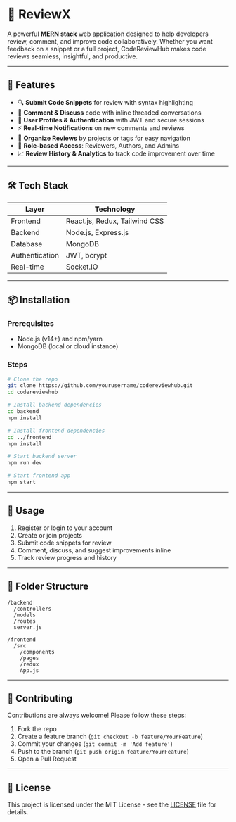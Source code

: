 
# 📝 ReviewX

A powerful **MERN stack** web application designed to help developers review, comment, and improve code collaboratively. Whether you want feedback on a snippet or a full project, CodeReviewHub makes code reviews seamless, insightful, and productive.

---

## 🚀 Features

- 🔍 **Submit Code Snippets** for review with syntax highlighting  
- 💬 **Comment & Discuss** code with inline threaded conversations  
- 👥 **User Profiles & Authentication** with JWT and secure sessions  
- ⚡ **Real-time Notifications** on new comments and reviews  
- 📂 **Organize Reviews** by projects or tags for easy navigation  
- 🔐 **Role-based Access**: Reviewers, Authors, and Admins  
- 📈 **Review History & Analytics** to track code improvement over time

---

## 🛠️ Tech Stack

| Layer         | Technology                 |
| ------------- | --------------------------|
| Frontend      | React.js, Redux, Tailwind CSS |
| Backend       | Node.js, Express.js        |
| Database      | MongoDB                   |
| Authentication| JWT, bcrypt                |
| Real-time     | Socket.IO                  |

---

## 📦 Installation

### Prerequisites

- Node.js (v14+) and npm/yarn  
- MongoDB (local or cloud instance)

### Steps

```bash
# Clone the repo
git clone https://github.com/yourusername/codereviewhub.git
cd codereviewhub

# Install backend dependencies
cd backend
npm install

# Install frontend dependencies
cd ../frontend
npm install

# Start backend server
npm run dev

# Start frontend app
npm start
````

---

## 🧩 Usage

1. Register or login to your account
2. Create or join projects
3. Submit code snippets for review
4. Comment, discuss, and suggest improvements inline
5. Track review progress and history

---

## 🔧 Folder Structure

```
/backend
  /controllers
  /models
  /routes
  server.js

/frontend
  /src
    /components
    /pages
    /redux
    App.js
```

---

## 🤝 Contributing

Contributions are always welcome! Please follow these steps:

1. Fork the repo
2. Create a feature branch (`git checkout -b feature/YourFeature`)
3. Commit your changes (`git commit -m 'Add feature'`)
4. Push to the branch (`git push origin feature/YourFeature`)
5. Open a Pull Request

---

## 📜 License

This project is licensed under the MIT License - see the [LICENSE](LICENSE) file for details.

